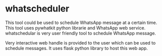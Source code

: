 # whatscheduler

This tool could be used to schedule WhatsApp message at a certain time.
This tool uses pywhatkit python librarie and WhatsApp web service. whatschedular is very user friendly tool to schedule WhatsApp message.

Very interactive web handle is provided to the user which can be used to schedule messages.
It uses flask python library to host this web app.